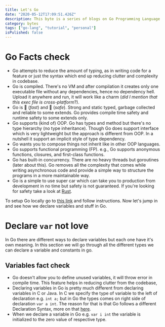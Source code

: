 ```yaml
---
title: Let's Go
date: "2020-05-12T17:09:51.426Z"
description: This byte is a series of blogs on Go Programming Language.
category: bytes
tags: ["go-lang", "tutorial", "personal"]
isPulished: false
---
```


# Go Facts check

- Go attempts to reduce the amount of typing, as in writing code for a feature or just the syntax which end up reducing clutter and complexity in codebase.
- Go is compiled. There's no VM and after compilation it creates only one executable file without any dependencies, hence no dependency hell. Upload it anywhere and run, it will work like a charm (_did I mention that this exec file is cross-platform_?).
- Go is 🐅 (_fast_) and 🔏 (_safe_). Strong and static typed, garbage collected and reliable to some extends. Go provides compile time safety and runtime safety to some extends only.
- Go supports (kind of) OOP. Go has types and method but there's no type hierarchy (no type inheritance). Though Go does support interface which is very lightweight but the approach is different from OOP. In a nutshell it support an implicit style of type dependency.
- Go wants you to compose things not inherit like in other OOP languages.
- Go supports functional programming (FP). e.g., Go supports anonymous functions, closures, and first-class functions.
- Go has built-in concurrency. There are no heavy threads but goroutines (later about this). Go removes all the complexity that comes while writing asynchronous code and provide a simple way to structure the programs in a more maintainable way.
- Go is a simple to use super car which can take you to production from development in no time but safety is not guaranteed. If you're looking for safety take a look at [Rust](https://www.rust-lang.org/).

To setup Go locally go to [this link](https://golang.org/) and follow instructions. Now let's jump in and see how we declare variables and stuff in Go.

# Declare `var` not love

In Go there are different ways to declare variables but each one have it's own meaning. In this section we will go through all the different types we can declare a variable and constants in go.

## Variables fact check

- Go doesn't allow you to define unused variables, it will throw error in compile time. This feature helps in reducing clutter from the codebase,
- Declaring variables in Go is pretty much different from declaring variables in C or Java. In C we specify the type of variable to the left of declaration e.g. `int a;` but in Go the types comes on right side of declaration `var a int`. The reason for that is that Go follows a different Declaration Syntax, more on that [here](https://blog.golang.org/declaration-syntax).
- When we declare a variable in Go e.g. `var i int` the variable is initialized to the zero value of respective type.
